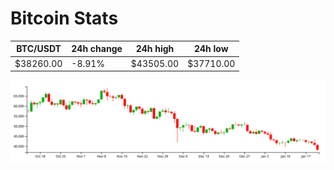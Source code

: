 # Bitcoin Stats

BTC/USDT|24h change|24h high|24h low|
|---|---|---|---|
|$38260.00|-8.91%|$43505.00|$37710.00|

<img src="./chart.svg">
